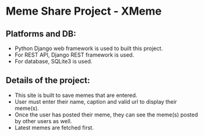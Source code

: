 # Meme Share Project - XMeme

## Platforms and DB:
- Python Django web framework is used to built this project.
- For REST API, Django REST framework is used. 
- For database, SQLite3 is used.

## Details of the project:
- This site is built to save memes that are entered.
- User must enter their name, caption and valid url to display their meme(s).
- Once the user has posted their meme, they can see the meme(s) posted by other users as well.
- Latest memes are fetched first.
